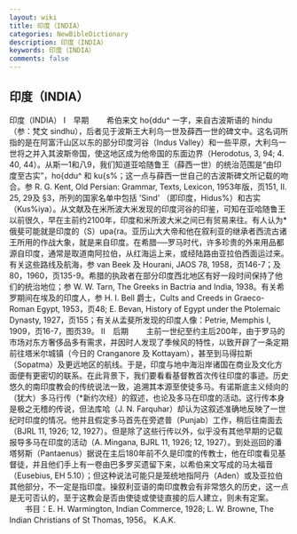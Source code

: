 ```yaml
---
layout: wiki
title: 印度（INDIA）
categories: NewBibleDictionary
description: 印度（INDIA）
keywords: 印度（INDIA）
comments: false
---
```


## 印度（INDIA）



印度（INDIA）
Ⅰ　早期
　　希伯来文 ho{ddu^ 一字，来自古波斯语的 hindu
（参：梵文 sindhu），后者见于波斯王大利乌一世及薛西一世的碑文中。这名词所指的是在阿富汗山区以东的部分印度河谷（Indus Valley）和一些平原，大利乌一世将之并入其波斯帝国，使这地区成为他帝国的东面边界（Herodotus, 3, 94; 4. 40, 44）。从斯一1和八9，我们知道亚哈随鲁王（薛西一世）的统治范围是“由印度至古实”，ho{ddu^ 和 ku{s%；这一点与薛西一世自己的古波斯碑文所记载的吻合。参 R. G. Kent, Old Persian: Grammar, Texts, Lexicon,
1953年版，页151, II. 25, 29及 §3，所列的国家名单中包括 'Sind' （即印度，Hidus%）和古实（Kus%iya）。从文献及在米所波大米发现的印度河谷的印鉴，可知在亚哈随鲁王以前很久，早在主前约2100年，印度和米所波大米之间已有贸易来往。有人认为*俄斐可能就是印度的（S）upa{ra。亚历山大大帝和他在叙利亚的继承者西流古诸王所用的作战大象，就是来自印度。在希腊──罗马时代，许多珍贵的外来用品都源自印度，通常是取道南阿拉伯，从红海运上来，或经陆路由亚拉伯西面运过来。有关这些路线及航海，参 van Beek 及 Hourani, JAOS 78, 1958，页146-7；及80，1960，页135-9。希腊的执政者在部分印度西北地区有好一段时间保持了他们的统治地位；参 W. W. Tarn, The Greeks in Bactria and India, 1938。有关希罗期间在埃及的印度人，参 H. I. Bell 爵士，Cults and Creeds in Graeco-Roman Egypt, 1953，页48; E. Bevan, History of Egypt under the Ptolemaic Dynasty,
1927，页155；有关从孟斐所发现的印度人像：Petrie, Memphis I, 1909，页16-7，图页39。
Ⅱ　后期
　　主前一世纪至约主后200年，由于罗马的市场对东方奢侈品多有需求，并因时人发现了季候风的特性，以致开辟了一条定期前往塔米尔城镇（今日的 Cranganore 及 Kottayam），甚至到马得拉斯（Sopatma）及更远地区的航线。于是，印度与地中海沿岸诸国在商业及文化方面便有更密切的联系。在此背景下，我们要看看基督教首次传往印度的事迹。历史悠久的南印度教会的传统说法一致，追溯其本源至使徒多马。有诺斯底主义倾向的（犹大）多马行传（*新约次经）的叙述，也论及多马在印度的活动。这行传本身是极之无稽的传说，但法库哈（J. N. Farquhar）却认为这叙述准确地反映了一世纪时印度的情况。他并且假定多马首先在旁遮普（Punjab）工作，稍后往南面去（BJRL
11, 1926; 12, 1927）。但是除了这些行传以外，似乎没有其他早期的记载报导多马在印度的活动（A. Mingana, BJRL 11, 1926; 12, 1927）。到处巡回的潘塔努斯（Pantaenus）据说在主后180年前不久是印度的传教士，他在印度看见基督徒，并且他们手上有一卷由巴多罗买遗留下来，以希伯来文写成的马太福音（Eusebius, EH 5.10）；但这种说法可能只是笼统地指阿丹（Aden）或及亚拉伯其他部分，不一定是指印度。操叙利亚语的南印度教会有非常悠久的历史，这一点是无可否认的，至于这教会是否由使徒或使徒直接的后人建立，则未有定案。
　　书目：E. H. Warmington, Indian Commerce, 1928; L. W. Browne, The Indian Christians of St Thomas, 1956。
K.A.K.





